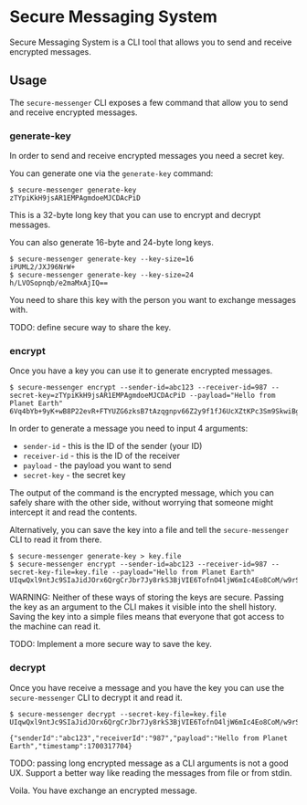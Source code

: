 # Secure Messaging System

Secure Messaging System is a CLI tool that allows you to send and receive encrypted messages.

## Usage

The `secure-messenger` CLI exposes a few command that allow you to send and receive encrypted messages.

### generate-key

In order to send and receive encrypted messages you need a secret key.

You can generate one via the `generate-key` command:

```shell
$ secure-messenger generate-key
zTYpiKkH9jsAR1EMPAgmdoeMJCDAcPiD
```

This is a 32-byte long key that you can use to encrypt and decrypt messages.

You can also generate 16-byte and 24-byte long keys.

```shell
$ secure-messenger generate-key --key-size=16
iPUML2/JXJ96NrW+
$ secure-messenger generate-key --key-size=24
h/LVOSopnqb/e2maMxAjIQ==
```

You need to share this key with the person you want to exchange messages with.

TODO: define secure way to share the key.

### encrypt

Once you have a key you can use it to generate encrypted messages.

```shell
$ secure-messenger encrypt --sender-id=abc123 --receiver-id=987 --secret-key=zTYpiKkH9jsAR1EMPAgmdoeMJCDAcPiD --payload="Hello from Planet Earth"
6Vq4bYb+9yK+wB8P22evR+FTYUZG6zksB7tAzqgnpv66Z2y9f1fJ6UcXZtKPc3Sm9SkwiBg/fXTqLPokvw178WxAqqa3JtRdvUGRr4Ksp/ABXF06IyX48EaIhDAivM4sACYYiditNkLoGyz0b3685yFgMxLc1K7f0Ce13dDuYQ==
```

In order to generate a message you need to input 4 arguments:

- `sender-id` - this is the ID of the sender (your ID)
- `receiver-id` - this is the ID of the receiver
- `payload` - the payload you want to send
- `secret-key` - the secret key

The output of the command is the encrypted message, which you can safely share with the other side, without worrying that someone
might intercept it and read the contents.

Alternatively, you can save the key into a file and tell the `secure-messenger` CLI to read it from there.

```shell
$ secure-messenger generate-key > key.file
$ secure-messenger encrypt --sender-id=abc123 --receiver-id=987 --secret-key-file=key.file --payload="Hello from Planet Earth"
UIqwQxl9ntJc9SIaJidJOrx6QrgCrJbr7Jy8rkS3BjVIE6TofnO4ljW6mIc4Eo8CoM/w9rSYNaRvTbtArEyMxebrVJrH0xcKxZhJnAKC3A83EXL+rfh9+wNki6DH/aKqt1XnzoajK6lH1Bep2O74oR8aRNwgIRYN4R9GdtPYvQ==
```

WARNING: Neither of these ways of storing the keys are secure.
Passing the key as an argument to the CLI makes it visible into the shell history.
Saving the key into a simple files means that everyone that got access to the machine can read it.

TODO: Implement a more secure way to save the key.

### decrypt

Once you have receive a message and you have the key you can use the `secure-messenger` CLI to decrypt it and read it.

```shell
$ secure-messenger decrypt --secret-key-file=key.file UIqwQxl9ntJc9SIaJidJOrx6QrgCrJbr7Jy8rkS3BjVIE6TofnO4ljW6mIc4Eo8CoM/w9rSYNaRvTbtArEyMxebrVJrH0xcKxZhJnAKC3A83EXL+rfh9+wNki6DH/aKqt1XnzoajK6lH1Bep2O74oR8aRNwgIRYN4R9GdtPYvQ==

{"senderId":"abc123","receiverId":"987","payload":"Hello from Planet Earth","timestamp":1700317704}
```

TODO: passing long encrypted message as a CLI arguments is not a good UX.
Support a better way like reading the messages from file or from stdin.

Voila. You have exchange an encrypted message.
